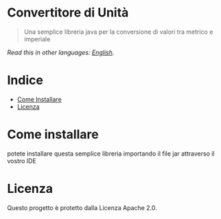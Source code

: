 # Convertitore di Unità
> Una semplice libreria java per la conversione di valori tra metrico e imperiale

*Read this in other languages: [English](README.md).*


# Indice

- [Come Installare](#come-installare)
- [Licenza](#licenza)

# Come installare

potete installare questa semplice libreria importando il file jar attraverso il vostro IDE

# Licenza

Questo progetto è protetto dalla Licenza Apache 2.0.

